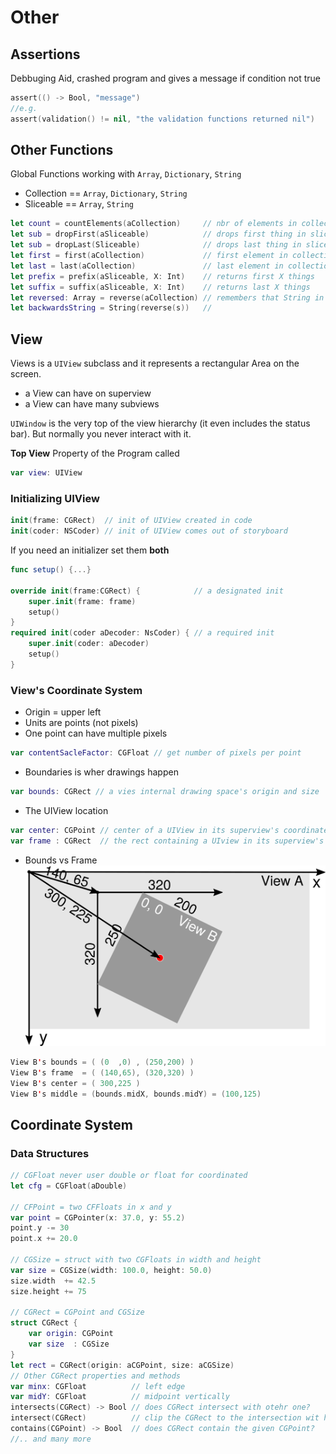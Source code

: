 # Other

## Assertions
Debbuging Aid, crashed program and gives a message if condition not true
```swift
assert(() -> Bool, "message")
//e.g.
assert(validation() != nil, "the validation functions returned nil")
```

## Other Functions
Global Functions working with `Array`, `Dictionary`, `String`
* Collection == `Array`, `Dictionary`, `String`
* Sliceable  == `Array`, `String`

```swift
let count = countElements(aCollection)     // nbr of elements in collection
let sub = dropFirst(aSliceable)            // drops first thing in sliceable
let sub = dropLast(Sliceable)              // drops last thing in sliceable
let first = first(aCollection)             // first element in collection
let last = last(aCollection)               // last element in collection
let prefix = prefix(aSliceable, X: Int)    // returns first X things
let suffix = suffix(aSliceable, X: Int)    // returns last X things
let reversed: Array = reverse(aCollection) // remembers that String in a collection
let backwardsString = String(reverse(s))   // 
```
## View
Views is a `UIView` subclass and it represents a rectangular Area on the screen.
* a View can have on superview
* a View can have many subviews

`UIWindow` is the very top of the view hierarchy (it even includes the status bar). But normally you never interact with it.

**Top View**
Property of the Program called
```swift
var view: UIView
```

### Initializing UIView
```swift
init(frame: CGRect)  // init of UIView created in code
init(coder: NSCoder) // init of UIView comes out of storyboard
```

If you need an initializer set them **both**
```swift
func setup() {...}

override init(frame:CGRect) {            // a designated init
    super.init(frame: frame)
    setup()
}
required init(coder aDecoder: NsCoder) { // a required init
    super.init(coder: aDecoder)
    setup()
}
```
### View's Coordinate System
* Origin = upper left
* Units are points (not pixels)
* One point can have multiple pixels
```swift
var contentSacleFactor: CGFloat // get number of pixels per point
```

* Boundaries is wher drawings happen
```swift
var bounds: CGRect // a vies internal drawing space's origin and size
```
* The UIView location
```swift
var center: CGPoint // center of a UIView in its superview's coordinate system
var frame : CGRect  // the rect containing a UIview in its superview's coordinate system
```
* Bounds vs Frame
![Coordinate](img/coordinates.svg)

```swift
View B's bounds = ( (0  ,0) , (250,200) )
View B's frame  = ( (140,65), (320,320) )
View B's center = ( 300,225 )
View B's middle = (bounds.midX, bounds.midY) = (100,125)
```

## Coordinate System
### Data Structures
```swift
// CGFloat never user double or float for coordinated
let cfg = CGFloat(aDouble)

// CFPoint = two CFFloats in x and y
var point = CGPointer(x: 37.0, y: 55.2)
point.y -= 30
point.x += 20.0

// CGSize = struct with two CGFloats in width and height
var size = CGSize(width: 100.0, height: 50.0)
size.width  += 42.5
size.height += 75

// CGRect = CGPoint and CGSize
struct CGRect {
    var origin: CGPoint
    var size  : CGSize
}
let rect = CGRect(origin: aCGPoint, size: aCGSize)
// Other CGRect properties and methods
var minx: CGFloat          // left edge
var midY: CGFloat          // midpoint vertically
intersects(CGRect) -> Bool // does CGRect intersect with otehr one?
intersect(CGRect)          // clip the CGRect to the intersection wit hthe other one
contains(CGPoint) -> Bool  // does CGRect contain the given CGPoint?
//.. and many more
```